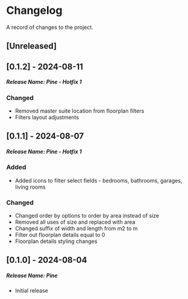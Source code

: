 # Changelog

A record of changes to the project.

## [Unreleased]

## [0.1.2] - 2024-08-11

##### Release Name: Pine - Hotfix 1

### Changed

- Removed master suite location from floorplan filters
- Filters layout adjustments

## [0.1.1] - 2024-08-07

##### Release Name: Pine - Hotfix 1

### Added

- Added icons to filter select fields - bedrooms, bathrooms, garages, living rooms

### Changed

- Changed order by options to order by area instead of size
- Removed all uses of size and replaced with area
- Changed suffix of width and length from m2 to m
- Filter out floorplan details equal to 0
- Floorplan details styling changes

## [0.1.0] - 2024-08-04

##### Release Name: Pine

- Initial release
